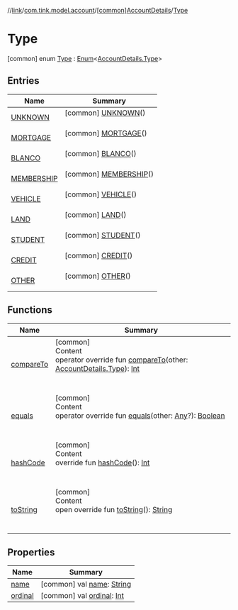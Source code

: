 //[link](../../../index.md)/[com.tink.model.account](../../index.md)/[[common]AccountDetails](../index.md)/[Type](index.md)



# Type  
 [common] enum [Type](index.md) : [Enum](https://kotlinlang.org/api/latest/jvm/stdlib/kotlin/-enum/index.html)<[AccountDetails.Type](index.md)>    


## Entries  
  
|  Name|  Summary| 
|---|---|
| <a name="com.tink.model.account/AccountDetails.Type.UNKNOWN///PointingToDeclaration/"></a>[UNKNOWN](-u-n-k-n-o-w-n/index.md)| <a name="com.tink.model.account/AccountDetails.Type.UNKNOWN///PointingToDeclaration/"></a> [common] [UNKNOWN](-u-n-k-n-o-w-n/index.md)()  <br>   <br>
| <a name="com.tink.model.account/AccountDetails.Type.MORTGAGE///PointingToDeclaration/"></a>[MORTGAGE](-m-o-r-t-g-a-g-e/index.md)| <a name="com.tink.model.account/AccountDetails.Type.MORTGAGE///PointingToDeclaration/"></a> [common] [MORTGAGE](-m-o-r-t-g-a-g-e/index.md)()  <br>   <br>
| <a name="com.tink.model.account/AccountDetails.Type.BLANCO///PointingToDeclaration/"></a>[BLANCO](-b-l-a-n-c-o/index.md)| <a name="com.tink.model.account/AccountDetails.Type.BLANCO///PointingToDeclaration/"></a> [common] [BLANCO](-b-l-a-n-c-o/index.md)()  <br>   <br>
| <a name="com.tink.model.account/AccountDetails.Type.MEMBERSHIP///PointingToDeclaration/"></a>[MEMBERSHIP](-m-e-m-b-e-r-s-h-i-p/index.md)| <a name="com.tink.model.account/AccountDetails.Type.MEMBERSHIP///PointingToDeclaration/"></a> [common] [MEMBERSHIP](-m-e-m-b-e-r-s-h-i-p/index.md)()  <br>   <br>
| <a name="com.tink.model.account/AccountDetails.Type.VEHICLE///PointingToDeclaration/"></a>[VEHICLE](-v-e-h-i-c-l-e/index.md)| <a name="com.tink.model.account/AccountDetails.Type.VEHICLE///PointingToDeclaration/"></a> [common] [VEHICLE](-v-e-h-i-c-l-e/index.md)()  <br>   <br>
| <a name="com.tink.model.account/AccountDetails.Type.LAND///PointingToDeclaration/"></a>[LAND](-l-a-n-d/index.md)| <a name="com.tink.model.account/AccountDetails.Type.LAND///PointingToDeclaration/"></a> [common] [LAND](-l-a-n-d/index.md)()  <br>   <br>
| <a name="com.tink.model.account/AccountDetails.Type.STUDENT///PointingToDeclaration/"></a>[STUDENT](-s-t-u-d-e-n-t/index.md)| <a name="com.tink.model.account/AccountDetails.Type.STUDENT///PointingToDeclaration/"></a> [common] [STUDENT](-s-t-u-d-e-n-t/index.md)()  <br>   <br>
| <a name="com.tink.model.account/AccountDetails.Type.CREDIT///PointingToDeclaration/"></a>[CREDIT](-c-r-e-d-i-t/index.md)| <a name="com.tink.model.account/AccountDetails.Type.CREDIT///PointingToDeclaration/"></a> [common] [CREDIT](-c-r-e-d-i-t/index.md)()  <br>   <br>
| <a name="com.tink.model.account/AccountDetails.Type.OTHER///PointingToDeclaration/"></a>[OTHER](-o-t-h-e-r/index.md)| <a name="com.tink.model.account/AccountDetails.Type.OTHER///PointingToDeclaration/"></a> [common] [OTHER](-o-t-h-e-r/index.md)()  <br>   <br>


## Functions  
  
|  Name|  Summary| 
|---|---|
| <a name="kotlin/Enum/compareTo/#com.tink.model.account.AccountDetails.Type/PointingToDeclaration/"></a>[compareTo](-o-t-h-e-r/index.md#%5Bkotlin%2FEnum%2FcompareTo%2F%23com.tink.model.account.AccountDetails.Type%2FPointingToDeclaration%2F%5D%2FFunctions%2F1135467963)| <a name="kotlin/Enum/compareTo/#com.tink.model.account.AccountDetails.Type/PointingToDeclaration/"></a>[common]  <br>Content  <br>operator override fun [compareTo](-o-t-h-e-r/index.md#%5Bkotlin%2FEnum%2FcompareTo%2F%23com.tink.model.account.AccountDetails.Type%2FPointingToDeclaration%2F%5D%2FFunctions%2F1135467963)(other: [AccountDetails.Type](index.md)): [Int](https://kotlinlang.org/api/latest/jvm/stdlib/kotlin/-int/index.html)  <br><br><br>
| <a name="kotlin/Enum/equals/#kotlin.Any?/PointingToDeclaration/"></a>[equals](../../../com.tink.model.transfer/[common]-signable-operation/-type/-u-n-k-n-o-w-n/index.md#%5Bkotlin%2FEnum%2Fequals%2F%23kotlin.Any%3F%2FPointingToDeclaration%2F%5D%2FFunctions%2F1135467963)| <a name="kotlin/Enum/equals/#kotlin.Any?/PointingToDeclaration/"></a>[common]  <br>Content  <br>operator override fun [equals](../../../com.tink.model.transfer/[common]-signable-operation/-type/-u-n-k-n-o-w-n/index.md#%5Bkotlin%2FEnum%2Fequals%2F%23kotlin.Any%3F%2FPointingToDeclaration%2F%5D%2FFunctions%2F1135467963)(other: [Any](https://kotlinlang.org/api/latest/jvm/stdlib/kotlin/-any/index.html)?): [Boolean](https://kotlinlang.org/api/latest/jvm/stdlib/kotlin/-boolean/index.html)  <br><br><br>
| <a name="kotlin/Enum/hashCode/#/PointingToDeclaration/"></a>[hashCode](../../../com.tink.model.transfer/[common]-signable-operation/-type/-u-n-k-n-o-w-n/index.md#%5Bkotlin%2FEnum%2FhashCode%2F%23%2FPointingToDeclaration%2F%5D%2FFunctions%2F1135467963)| <a name="kotlin/Enum/hashCode/#/PointingToDeclaration/"></a>[common]  <br>Content  <br>override fun [hashCode](../../../com.tink.model.transfer/[common]-signable-operation/-type/-u-n-k-n-o-w-n/index.md#%5Bkotlin%2FEnum%2FhashCode%2F%23%2FPointingToDeclaration%2F%5D%2FFunctions%2F1135467963)(): [Int](https://kotlinlang.org/api/latest/jvm/stdlib/kotlin/-int/index.html)  <br><br><br>
| <a name="kotlin/Enum/toString/#/PointingToDeclaration/"></a>[toString](../../../com.tink.model.transfer/[common]-signable-operation/-type/-u-n-k-n-o-w-n/index.md#%5Bkotlin%2FEnum%2FtoString%2F%23%2FPointingToDeclaration%2F%5D%2FFunctions%2F1135467963)| <a name="kotlin/Enum/toString/#/PointingToDeclaration/"></a>[common]  <br>Content  <br>open override fun [toString](../../../com.tink.model.transfer/[common]-signable-operation/-type/-u-n-k-n-o-w-n/index.md#%5Bkotlin%2FEnum%2FtoString%2F%23%2FPointingToDeclaration%2F%5D%2FFunctions%2F1135467963)(): [String](https://kotlinlang.org/api/latest/jvm/stdlib/kotlin/-string/index.html)  <br><br><br>


## Properties  
  
|  Name|  Summary| 
|---|---|
| <a name="com.tink.model.account/AccountDetails.Type/name/#/PointingToDeclaration/"></a>[name](index.md#%5Bcom.tink.model.account%2FAccountDetails.Type%2Fname%2F%23%2FPointingToDeclaration%2F%5D%2FProperties%2F1135467963)| <a name="com.tink.model.account/AccountDetails.Type/name/#/PointingToDeclaration/"></a> [common] val [name](index.md#%5Bcom.tink.model.account%2FAccountDetails.Type%2Fname%2F%23%2FPointingToDeclaration%2F%5D%2FProperties%2F1135467963): [String](https://kotlinlang.org/api/latest/jvm/stdlib/kotlin/-string/index.html)   <br>
| <a name="com.tink.model.account/AccountDetails.Type/ordinal/#/PointingToDeclaration/"></a>[ordinal](index.md#%5Bcom.tink.model.account%2FAccountDetails.Type%2Fordinal%2F%23%2FPointingToDeclaration%2F%5D%2FProperties%2F1135467963)| <a name="com.tink.model.account/AccountDetails.Type/ordinal/#/PointingToDeclaration/"></a> [common] val [ordinal](index.md#%5Bcom.tink.model.account%2FAccountDetails.Type%2Fordinal%2F%23%2FPointingToDeclaration%2F%5D%2FProperties%2F1135467963): [Int](https://kotlinlang.org/api/latest/jvm/stdlib/kotlin/-int/index.html)   <br>

